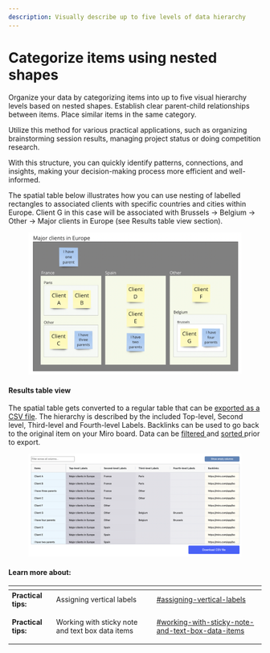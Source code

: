 ```yaml
---
description: Visually describe up to five levels of data hierarchy
---
```


# Categorize items using nested shapes

Organize your data by categorizing items into up to five visual hierarchy levels based on nested shapes. Establish clear parent-child relationships between items. Place similar items in the same category.

Utilize this method for various practical applications, such as organizing brainstorming session results, managing project status or doing competition research.&#x20;

With this structure, you can quickly identify patterns, connections, and insights, making your decision-making process more efficient and well-informed.

The spatial table below illustrates how you can use nesting of labelled rectangles to associated clients with specific countries and cities within Europe. Client G in this case will be associated with Brussels -> Belgium -> Other -> Major clients in Europe (see Results table view section).

<figure><img src="../.gitbook/assets/VisualData_hierarchies_01.png" alt=""><figcaption></figcaption></figure>

#### Results table view

The spatial table gets converted to a regular table that can be [exported as a CSV file](../export/csv-export.md). The hierarchy is described by the included Top-level, Second level, Third-level and Fourth-level Labels. Backlinks can be used to go back to the original item on your Miro board. Data can be [filtered ](../results-tables/filter.md)and [sorted ](../results-tables/sort.md)prior to export.&#x20;

<figure><img src="../.gitbook/assets/VisualData_hierarchies_results_01.png" alt=""><figcaption></figcaption></figure>

#### Learn more about:

<table data-card-size="large" data-column-title-hidden data-view="cards"><thead><tr><th></th><th></th><th></th><th data-hidden data-type="content-ref"></th></tr></thead><tbody><tr><td><strong>Practical tips:</strong> </td><td>Assigning vertical labels</td><td></td><td><a href="practical-tips.md#assigning-vertical-labels">#assigning-vertical-labels</a></td></tr><tr><td><strong>Practical tips:</strong> </td><td><p>Working with sticky note and text box data items</p><p></p></td><td></td><td><a href="practical-tips.md#working-with-sticky-note-and-text-box-data-items">#working-with-sticky-note-and-text-box-data-items</a></td></tr></tbody></table>
